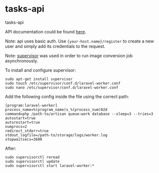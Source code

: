 # tasks-api
tasks-api

API documentation could be found
[here](https://documenter.getpostman.com/view/782282/T1LTgR22).

Note: api uses basic auth.
Use `{your-host.name}/register` to create a new user and simply add its credentials to the request.

Note: [supervisor](https://laravel.com/docs/7.x/queues#supervisor-configuration) was used in order to run image conversion job asynchronously.

To install and configure supervisor:

```
sudo apt-get install supervisor
sudo touch /etc/supervisor/conf.d/laravel-worker.conf
sudo nano /etc/supervisor/conf.d/laravel-worker.conf
```

Add the following config inside the file using the correct path:

```
[program:laravel-worker]
process_name=%(program_name)s_%(process_num)02d
command=php /path-to/artisan queue:work database --sleep=3 --tries=3
autostart=true
autorestart=true
numprocs=2
redirect_stderr=true
stdout_logfile=/path-to/storage/logs/worker.log
stopwaitsecs=3600
```
After:

```
sudo supervisorctl reread
sudo supervisorctl update
sudo supervisorctl start laravel-worker:*
```
